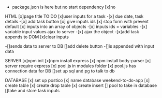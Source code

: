 - package.json is here but no start dependency
  [x]no

HTML
[x]page title TO DO
[x]user inputs for a task -[x] due date, task details -[x] add task button
[x] give inputs ids
[x] stop form with prevent default
[x] inputs into an array of objects -[x] inputs ids = variables -[x] variable input values ajax to server -[x] ajax the object -[x]add task appends to DOM
[x]clear inputs

-[]sends data to server to DB
[]add delete button
-[]is appended with input data

SERVER
[x]npm init
[x]npm install express
[x] npm install body-parser
[x] server require express
[x] pool.js in modules folder
[x] pool.js has connection data for DB
[]set up sql and pg to talk to db

DATABASE
[x] set up postico
[x] name database weekend-to-do-app
[x] create table
[x] create drop table
[x] create insert
[] pool to take in database
[]take and store task inputs
